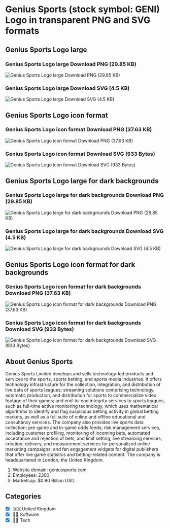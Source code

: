 # Genius Sports (stock symbol: GENI) Logo in transparent PNG and SVG formats

## Genius Sports Logo large

### Genius Sports Logo large Download PNG (29.85 KB)

![Genius Sports Logo large Download PNG (29.85 KB)](/img/orig/GENI_BIG-f5ac5b79.png)

### Genius Sports Logo large Download SVG (4.5 KB)

![Genius Sports Logo large Download SVG (4.5 KB)](/img/orig/GENI_BIG-a80c83ec.svg)

## Genius Sports Logo icon format

### Genius Sports Logo icon format Download PNG (37.63 KB)

![Genius Sports Logo icon format Download PNG (37.63 KB)](/img/orig/GENI-086df09c.png)

### Genius Sports Logo icon format Download SVG (933 Bytes)

![Genius Sports Logo icon format Download SVG (933 Bytes)](/img/orig/GENI-021c9b59.svg)

## Genius Sports Logo large for dark backgrounds

### Genius Sports Logo large for dark backgrounds Download PNG (29.85 KB)

![Genius Sports Logo large for dark backgrounds Download PNG (29.85 KB)](/img/orig/GENI_BIG.D-7a53dfc8.png)

### Genius Sports Logo large for dark backgrounds Download SVG (4.5 KB)

![Genius Sports Logo large for dark backgrounds Download SVG (4.5 KB)](/img/orig/GENI_BIG.D-f63b3406.svg)

## Genius Sports Logo icon format for dark backgrounds

### Genius Sports Logo icon format for dark backgrounds Download PNG (37.63 KB)

![Genius Sports Logo icon format for dark backgrounds Download PNG (37.63 KB)](/img/orig/GENI.D-0ae414bb.png)

### Genius Sports Logo icon format for dark backgrounds Download SVG (933 Bytes)

![Genius Sports Logo icon format for dark backgrounds Download SVG (933 Bytes)](/img/orig/GENI.D-a8c6a854.svg)

## About Genius Sports

Genius Sports Limited develops and sells technology-led products and services to the sports, sports betting, and sports media industries. It offers technology infrastructure for the collection, integration, and distribution of live data of sports leagues; streaming solutions comprising technology, automatic production, and distribution for sports to commercialize video footage of their games; and end-to-end integrity services to sports leagues, such as full-time active monitoring technology, which uses mathematical algorithms to identify and flag suspicious betting activity in global betting markets, as well as a full suite of online and offline educational and consultancy services. The company also provides live sports data collection; pre-game and in-game odds feeds; risk management services, including customer profiling, monitoring of incoming bets, automated acceptance and rejection of bets, and limit setting; live streaming services; creation, delivery, and measurement services for personalized online marketing campaigns; and fan engagement widgets for digital publishers that offer live game statistics and betting-related content. The company is headquartered in London, the United Kingdom.

1. Website domain: geniussports.com
2. Employees: 2300
3. Marketcap: $0.80 Billion USD


## Categories
- [x] 🇬🇧 United Kingdom
- [x] 👨‍💻 Software
- [x] 👩‍💻 Tech

